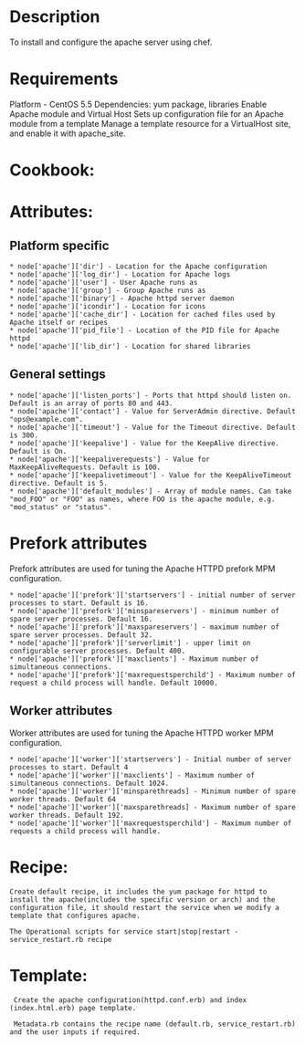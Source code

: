 Description
===========
To install and configure the apache server using chef.

Requirements
============
Platform - CentOS 5.5
Dependencies:
yum package, libraries
Enable Apache module and Virtual Host
Sets up configuration file for an Apache module from a template
Manage a template resource for a VirtualHost site, and enable it with apache_site.

Cookbook:
==========
Attributes:
==============
Platform specific
------------------

    * node['apache']['dir'] - Location for the Apache configuration
    * node['apache']['log_dir'] - Location for Apache logs
    * node['apache']['user'] - User Apache runs as
    * node['apache']['group'] - Group Apache runs as
    * node['apache']['binary'] - Apache httpd server daemon
    * node['apache']['icondir'] - Location for icons
    * node['apache']['cache_dir'] - Location for cached files used by Apache itself or recipes
    * node['apache']['pid_file'] - Location of the PID file for Apache httpd
    * node['apache']['lib_dir'] - Location for shared libraries

General settings
-----------------

    * node['apache']['listen_ports'] - Ports that httpd should listen on. Default is an array of ports 80 and 443.
    * node['apache']['contact'] - Value for ServerAdmin directive. Default "ops@example.com".
    * node['apache']['timeout'] - Value for the Timeout directive. Default is 300.
    * node['apache']['keepalive'] - Value for the KeepAlive directive. Default is On.
    * node['apache']['keepaliverequests'] - Value for MaxKeepAliveRequests. Default is 100.
    * node['apache']['keepalivetimeout'] - Value for the KeepAliveTimeout directive. Default is 5.
    * node['apache']['default_modules'] - Array of module names. Can take "mod_FOO" or "FOO" as names, where FOO is the apache module, e.g. "mod_status" or "status".


Prefork attributes
===================

  Prefork attributes are used for tuning the Apache HTTPD prefork MPM configuration.

    * node['apache']['prefork']['startservers'] - initial number of server processes to start. Default is 16.
    * node['apache']['prefork']['minspareservers'] - minimum number of spare server processes. Default 16.
    * node['apache']['prefork']['maxspareservers'] - maximum number of spare server processes. Default 32.
    * node['apache']['prefork']['serverlimit'] - upper limit on configurable server processes. Default 400.
    * node['apache']['prefork']['maxclients'] - Maximum number of simultaneous connections.
    * node['apache']['prefork']['maxrequestsperchild'] - Maximum number of request a child process will handle. Default 10000.

Worker attributes
------------------

Worker attributes are used for tuning the Apache HTTPD worker MPM configuration.

    * node['apache']['worker']['startservers'] - Initial number of server processes to start. Default 4
    * node['apache']['worker']['maxclients'] - Maximum number of simultaneous connections. Default 1024.
    * node['apache']['worker']['minsparethreads] - Minimum number of spare worker threads. Default 64
    * node['apache']['worker']['maxsparethreads] - Maximum number of spare worker threads. Default 192.
    * node['apache']['worker']['maxrequestsperchild'] - Maximum number of requests a child process will handle.

Recipe:
=======
    Create default recipe, it includes the yum package for httpd to install the apache(includes the specific version or arch) and the configuration file, it should restart the service when we modify a template that configures apache.

    The Operational scripts for service start|stop|restart - service_restart.rb recipe


Template:
=========

     Create the apache configuration(httpd.conf.erb) and index (index.html.erb) page template.

     Metadata.rb contains the recipe name (default.rb, service_restart.rb) and the user inputs if required.

